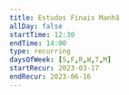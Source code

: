 ```yaml
---
title: Estudos Finais Manhã
allDay: false
startTime: 12:30
endTime: 14:00
type: recurring
daysOfWeek: [S,F,R,W,T,M]
startRecur: 2023-03-17
endRecur: 2023-06-16
---
```

